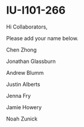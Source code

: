# IU-I101-266

Hi Collaborators,

Please add your name below. 

Chen Zhong


Jonathan Glassburn

Andrew Blumm


Justin Alberts


Jenna Fry


Jamie Howery



Noah Zunick

